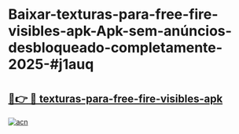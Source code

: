 # Baixar-texturas-para-free-fire-visibles-apk-Apk-sem-anúncios-desbloqueado-completamente-2025-#j1auq

# <h2><a href="https://ainizakaria.my?title=texturas-para-free-fire-visibles-apk&ref=24M">🔗👉 🔴 texturas-para-free-fire-visibles-apk</a></h2>

[![acn](https://github.com/user-attachments/assets/0f9c940e-d8b0-45ae-aac7-cd30a18b3e1c)](https://ainizakaria.my?title=texturas-para-free-fire-visibles-apk&ref=24M)


